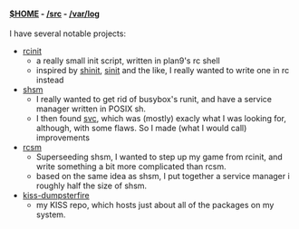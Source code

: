 #### [$HOME](/) - [/src](/src) - [/var/log](/log)

I have several notable projects:

- [rcinit](https://github.com/hovercats/rcinit)
  - a really small init script, written in plan9's rc shell
  - inspired by [shinit](https://github.com/cemkeylan/shinit), [sinit](http://core.suckless.org/sinit) and the like, I really wanted to
write one in rc instead
- [shsm](https://github.com/hovercats/shsm)
  - I really wanted to get rid of busybox's runit, and have a service manager
written in POSIX sh.
  - I then found [svc](http://r-36.net/scm/svc/log.html), which was (mostly) exacly what I was looking for,
although, with some flaws. So I made (what I would call) improvements
- [rcsm](https://github.com/hovercats/rcsm)
  - Superseeding shsm, I wanted to step up my game from rcinit, and write
  something a bit more complicated than rcsm.
  - based on the same idea as shsm, I put together a service manager i roughly
half the size of shsm.
- [kiss-dumpsterfire](https://github.com/hovercats/kiss-dumpsterfire)
  - my KISS repo, which hosts just about all of the packages on my system.
